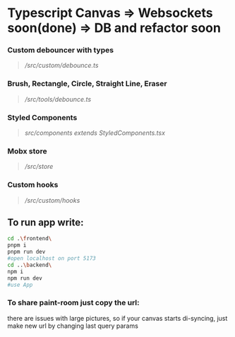 # Typescript Canvas => Websockets soon(done) => DB and refactor soon
### Custom debouncer with types
> */src/custom/debounce.ts* 
### Brush, Rectangle, Circle, Straight Line, Eraser
> */src/tools/debounce.ts*  
### Styled Components
> *src/components extends StyledComponents.tsx*
### Mobx store
> */src/store* 
 ### Custom hooks
> */src/custom/hooks*
## To run app write:
```sh
cd .\frontend\
pnpm i
pnpm run dev
#open localhost on port 5173
cd ..\backend\
npm i
npm run dev
#use App
```
### To share paint-room just copy the url:
there are issues with large pictures, so if your canvas starts di-syncing, just make new url by changing last query params
